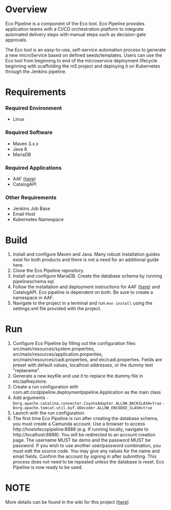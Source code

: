 # Overview
Eco Pipeline is a component of the  Eco tool. Eco Pipeline provides application teams with a CI/CD orchestration platform to integrate automated delivery steps with manual steps such as decision-gate approvals. 

The Eco tool is an easy-to-use, self-service automation process to generate a new microService based on defined seeds/templates. Users can use the Eco tool from beginning to end of the microservice deployment lifecycle beginning with scaffolding the mS project and deploying it on Kubernetes through the Jenkins pipeline.

# Requirements
### Required Environment
* Linux

### Required Software
* Maven 3.x.x
* Java 8
* MariaDB

### Required Applications
* AAF ([here](https://github.com/att/AAF))
* CatalogAPI

### Other Requirements
* Jenkins Job Base
* Email Host
* Kubernetes Namespace


# Build
1. Install and configure Maven and Java. Many robust installation guides exist for both products and there is not a need for an additional guide here.
1. Clone the Eco Pipeline repository.
1. Install and configure MariaDB. Create the database schema by running pipelineschema.sql.
1. Follow the installation and deployment instructions for AAF ([here](https://github.com/att/AAF)) and CatalogAPI. Eco pipeline is dependent on both. Be sure to create a namespace in AAF.
1. Navigate to the project in a terminal and run `mvn install` using the settings.xml file provided with the project.

# Run
1. Configure Eco Pipeline by filling out the configuration files src/main/resources/system.properties, src/main/resources/application.properties,  src/main/resources/cadi.properties, and etc/cadi.properties. Fields are preset with default values, localhost addresses, or the dummy text "replaceme".
1. Generate a new keyfile and use it to replace the dummy file in etc/aafkeystore.
1. Create a run configuration with com.att.cicdpipeline.deploymentpipeline.Application as the main class
1. Add arguments `-Dorg.apache.catalina.connector.CoyoteAdapter.ALLOW_BACKSLASH=true`
`-Dorg.apache.tomcat.util.buf.UDecoder.ALLOW_ENCODED_SLASH=true`
1. Launch with the run configuration.
1. The first time Eco Pipeline is run after creating the database schema, you must create a Camunda account. Use a browser to access http://hostofecopipeline:8888 (e.g. If running locally, navigate to http://localhost:8888). You will be redirected to an account creation page. The username MUST be demo and the password MUST be password. If you wish to use another user/password combination, you must edit the source code. You may give any values for the name and email fields. Confirm the account by signing in after submitting. This process does not need to be repeated unless the database is reset. Eco Pipeline is now ready to be used.

# NOTE
More details can be found in the wiki for this project ([here](https://github.com/att/deploymentpipeline/wiki))
